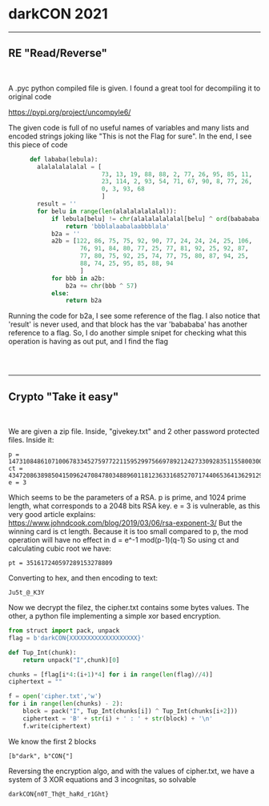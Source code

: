# darkCON 2021
--------------------------------------

## RE  "Read/Reverse"
&nbsp;

A .pyc python compiled file is given. 
I found a great tool for decompiling it to original code 

https://pypi.org/project/uncompyle6/

The given code is full of no useful names of variables and many lists and encoded strings joking like "This is not the Flag for sure". In the end, I see this piece of code
```python
      def lababa(lebula):
        alalalalalalal = [
                          73, 13, 19, 88, 88, 2, 77, 26, 95, 85, 11, 
                          23, 114, 2, 93, 54, 71, 67, 90, 8, 77, 26, 
                          0, 3, 93, 68
                          ]
        result = ''
        for belu in range(len(alalalalalalal)):
            if lebula[belu] != chr(alalalalalalal[belu] ^ ord(babababa[belu])):
                return 'bbblalaabalaabbblala'
            b2a = ''
            a2b = [122, 86, 75, 75, 92, 90, 77, 24, 24, 24, 25, 106, 
                    76, 91, 84, 80, 77, 25, 77, 81, 92, 25, 92, 87,
                    77, 80, 75, 92, 25, 74, 77, 75, 80, 87, 94, 25,
                    88, 74, 25, 95, 85, 88, 94
                    ]
            for bbb in a2b:
                b2a += chr(bbb ^ 57)
            else:
                return b2a
```

Running the code for b2a, I see some reference of the flag.
I also notice that 'result' is never used, and that block has the var 'babababa' has another reference to a flag. 
So, I do another simple snipet for checking what this operation is having as out put, and I find the flag




```darkCON{0bfu5c4710ns_v5_4n1m4710ns}
```




&nbsp;

--------------------------------------
## Crypto "Take it easy"
&nbsp;

We are given a zip file. Inside, "givekey.txt" and 2 other password protected files.
Inside it:

```
p = 147310848610710067833452759772211595299756697892124273309283511558003008852730467644332450478086759935097628336530735607168904129699752266056721879451840506481443745340509935333411835837548485362030793140972434873394072578851922470507387225635362369992377666988296887264210876834248525673247346510754984183551
ct = 43472086389850415096247084780348896011812363316852707174406536413629129
e = 3
```
Which seems to be the parameters of a RSA.
p is prime, and 1024 prime length, what corresponds to a 2048 bits RSA key.
e = 3 is vulnerable, as this very good article explains:
https://www.johndcook.com/blog/2019/03/06/rsa-exponent-3/
But the winning card is ct length.
Because it is too small compared to p, the mod operation will have no effect in 
d = e^-1 mod(p-1)(q-1)
So using ct and calculating cubic root we have:
```
pt = 351617240597289153278809
```
Converting to hex, and then encoding to text:
```
Ju5t_@_K3Y
```
Now we decrypt the filez, the cipher.txt contains some bytes values. The other, a python file implementing a simple xor based encryption. 

```python
from struct import pack, unpack
flag = b'darkCON{XXXXXXXXXXXXXXXXXXX}'

def Tup_Int(chunk):
	return unpack("I",chunk)[0]

chunks = [flag[i*4:(i+1)*4] for i in range(len(flag)//4)]
ciphertext = ""

f = open('cipher.txt','w')
for i in range(len(chunks) - 2):
	block = pack("I", Tup_Int(chunks[i]) ^ Tup_Int(chunks[i+2]))
	ciphertext = 'B' + str(i) + ' : ' + str(block) + '\n'
	f.write(ciphertext)
```

We know the first 2 blocks
```
[b"dark", b"CON{"]
```
Reversing the encryption algo, and with the values of cipher.txt, we have a system of 3 XOR equations and 3 incognitas, so solvable
```
darkCON{n0T_Th@t_haRd_r1Ght}
```



